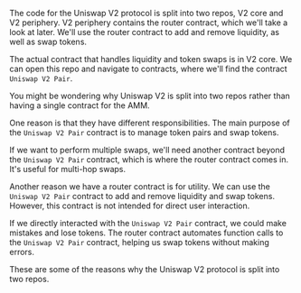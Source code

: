 The code for the Uniswap V2 protocol is split into two repos, V2 core and V2 periphery. V2 periphery contains the router contract, which we'll take a look at later. We'll use the router contract to add and remove liquidity, as well as swap tokens. 

The actual contract that handles liquidity and token swaps is in V2 core. We can open this repo and navigate to contracts, where we'll find the contract `Uniswap V2 Pair`.

You might be wondering why Uniswap V2 is split into two repos rather than having a single contract for the AMM. 

One reason is that they have different responsibilities. The main purpose of the `Uniswap V2 Pair` contract is to manage token pairs and swap tokens. 

If we want to perform multiple swaps, we'll need another contract beyond the `Uniswap V2 Pair` contract, which is where the router contract comes in. It's useful for multi-hop swaps.

Another reason we have a router contract is for utility. We can use the `Uniswap V2 Pair` contract to add and remove liquidity and swap tokens. However, this contract is not intended for direct user interaction. 

If we directly interacted with the `Uniswap V2 Pair` contract, we could make mistakes and lose tokens. The router contract automates function calls to the `Uniswap V2 Pair` contract, helping us swap tokens without making errors.

These are some of the reasons why the Uniswap V2 protocol is split into two repos. 
